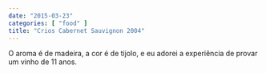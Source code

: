 ```yaml
---
date: "2015-03-23"
categories: [ "food" ]
title: "Crios Cabernet Sauvignon 2004"
---
```

O aroma é de madeira, a cor é de tijolo, e eu adorei a experiência de provar um vinho de 11 anos.
